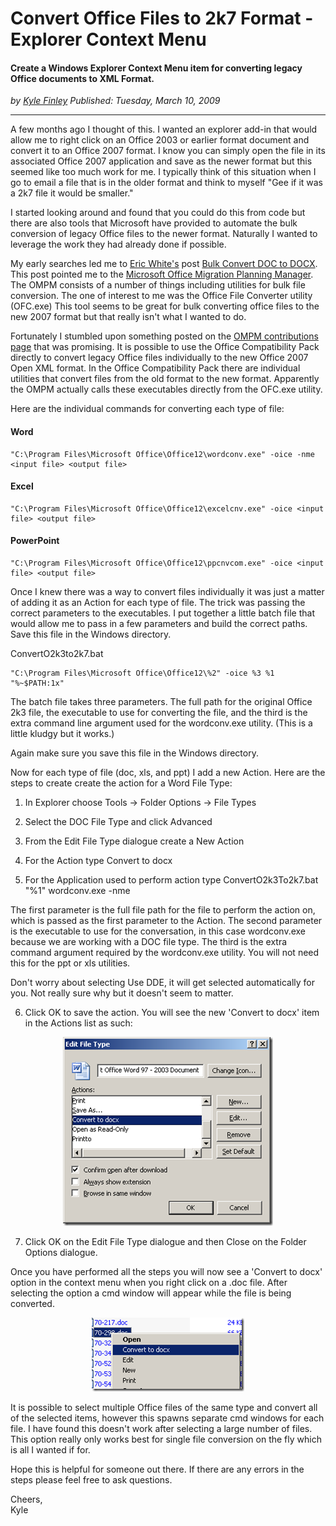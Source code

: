 # Convert Office Files to 2k7 Format - Explorer Context Menu
#### Create a Windows Explorer Context Menu item for converting legacy Office documents to XML Format.

*<div class="article-meta-data"> by <span class="article-meta-author" itemprop="author"><a href="https://twitter.com/kfinley" target="_blank" title="kfinley on Twitter">Kyle Finley</a></span> Published: <time itemprop="pubdate" datetime="3/11/2009 12:02:00 AM">Tuesday, March 10, 2009</time></div>*

---

A few months ago I thought of this.  I wanted an explorer add-in that would allow me to right click on an Office 2003 or earlier format document and convert it to an Office 2007 format.  I know you can simply open the file in its associated Office 2007 application and save as the newer format but this seemed like too much work for me.  I typically think of this situation when I go to email a file that is in the older format and think to myself "Gee if it was a 2k7 file it would be smaller."

I started looking around and found that you could do this from code but there are also tools that Microsoft have provided to automate the bulk conversion of legacy Office files to the newer format.  Naturally I wanted to leverage the work they had already done if possible.

My early searches led me to [Eric White's](http://blogs.msdn.com/ericwhite/) post [Bulk Convert DOC to DOCX](http://blogs.msdn.com/ericwhite/archive/2008/09/19/bulk-convert-doc-to-docx.aspx).  This post pointed me to the [Microsoft Office Migration Planning Manager](http://www.microsoft.com/downloads/details.aspx?FamilyID=13580cd7-a8bc-40ef-8281-dd2c325a5a81&DisplayLang=en).  The OMPM consists of a number of things including utilities for bulk file conversion.  The one of interest to me was the Office File Converter utility (OFC.exe)  This tool seems to be great for bulk converting office files to the new 2007 format but that really isn't what I wanted to do.

Fortunately I stumbled upon something posted on the [OMPM contributions page](http://channel9.msdn.com/wiki/officedeployment/ompmcontributions/) that was promising.  It is possible to use the Office Compatibility Pack directly to convert legacy Office files individually to the new Office 2007 Open XML format.  In the Office Compatibility Pack there are individual utilities that convert files from the old format to the new format.  Apparently the OMPM actually calls these executables directly from the OFC.exe utility.

Here are the individual commands for converting each type of file:

#### Word
```
"C:\Program Files\Microsoft Office\Office12\wordconv.exe" -oice -nme <input file> <output file>
```

#### Excel
```
"C:\Program Files\Microsoft Office\Office12\excelcnv.exe" -oice <input file> <output file>
```

#### PowerPoint
```
"C:\Program Files\Microsoft Office\Office12\ppcnvcom.exe" -oice <input file> <output file>
```

Once I knew there was a way to convert files individually it was just a matter of adding it as an Action for each type of file.  The trick was passing the correct parameters to the executables.  I put together a little batch file that would allow me to pass in a few parameters and build the correct paths.  Save this file in the Windows directory.

ConvertO2k3to2k7.bat

```
"C:\Program Files\Microsoft Office\Office12\%2" -oice %3 %1 "%~$PATH:1x"
```

The batch file takes three parameters.  The full path for the original Office 2k3 file, the executable to use for converting the file, and the third is the extra command line argument used for the wordconv.exe utility.  (This is a little kludgy but it works.)

Again make sure you save this file in the Windows directory.

Now for each type of file (doc, xls, and ppt) I add a new Action.  Here are the steps to create create the action for a Word File Type:

1. In Explorer choose Tools -> Folder Options -> File Types

2. Select the DOC File Type and click Advanced

3. From the Edit File Type dialogue create a New Action

4. For the Action type Convert to docx

5. For the Application used to perform action type ConvertO2k3To2k7.bat "%1" wordconv.exe -nme

The first parameter is the full file path for the file to perform the action on, which is passed as the first parameter to the Action.  The second parameter is the executable to use for the conversation, in this case wordconv.exe because we are working with a DOC file type.  The third is the extra command argument required by the wordconv.exe utility.  You will not need this for the ppt or xls utilities.

Don't worry about selecting Use DDE, it will get selected automatically for you.  Not really sure why but it doesn't seem to matter.

6. Click OK to save the action. You will see the new 'Convert to docx' item in the Actions list as such:

<div style="text-align: center;">

![Edit File Type](../../../../media/images/articles/edit-file-type.png)

</div>

7. Click OK on the Edit File Type dialogue and then Close on the Folder Options dialogue.


Once you have performed all the steps you will now see a 'Convert to docx' option in the context menu when you right click on a .doc file. After selecting the option a cmd window will appear while the file is being converted.

<div style="text-align: center;">

![Convert to docx context menu](../../../../media/images/articles/convert-to-docx.png)

</div>

It is possible to select multiple Office files of the same type and convert all of the selected items, however this spawns separate cmd windows for each file.  I have found this doesn't work after selecting a large number of files.  This option really only works best for single file conversion on the fly which is all I wanted if for.

Hope this is helpful for someone out there.  If there are any errors in the steps please feel free to ask questions.

Cheers,<br>
Kyle
